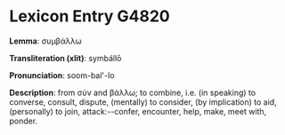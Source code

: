 # Lexicon Entry G4820

**Lemma**: συμβάλλω

**Transliteration (xlit)**: symbállō

**Pronunciation**: soom-bal'-lo

**Description**:
from σύν and βάλλω; to combine, i.e. (in speaking) to converse, consult, dispute, (mentally) to consider, (by implication) to aid, (personally) to join, attack:--confer, encounter, help, make, meet with, ponder.
